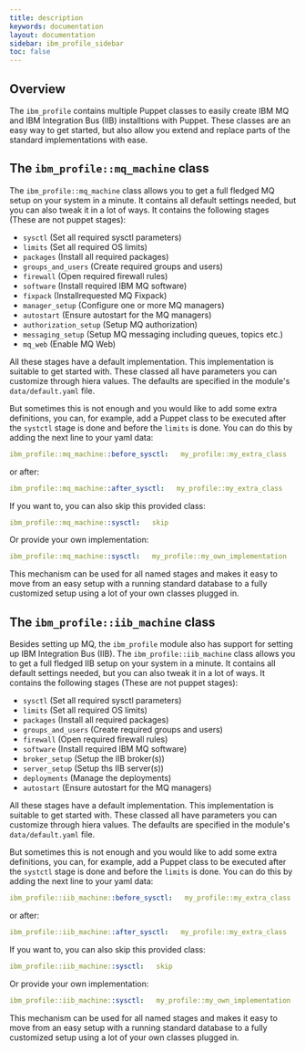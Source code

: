 ```yaml
---
title: description
keywords: documentation
layout: documentation
sidebar: ibm_profile_sidebar
toc: false
---
```

## Overview

The `ibm_profile` contains multiple Puppet classes to easily create IBM MQ and IBM Integration Bus (IIB) installtions with Puppet. These classes are an easy way to get started, but also allow you extend and replace parts of the standard implementations with ease.

## The `ibm_profile::mq_machine` class

The `ibm_profile::mq_machine` class allows you to get a full fledged MQ setup on your system in a minute. It contains all default settings needed, but you can also tweak it in a lot of ways. It contains the following stages (These are not puppet stages):

- `sysctl`              (Set all required sysctl parameters)
- `limits`              (Set all required OS limits)
- `packages`            (Install all required packages)
- `groups_and_users`    (Create required groups and users)
- `firewall`            (Open required firewall rules)
- `software`            (Install required IBM MQ software)
- `fixpack`             (Installrequested MQ Fixpack)
- `manager_setup`       (Configure one or more MQ managers)
- `autostart`           (Ensure autostart for the MQ managers)
- `authorization_setup` (Setup MQ authorization)
- `messaging_setup`     (Setup MQ messaging including queues, topics etc.)
- `mq_web`              (Enable MQ Web)

All these stages have a default implementation. This implementation is suitable to get started with. These classed all have parameters you can customize through hiera values. The defaults are specified in the module's `data/default.yaml` file. 

But sometimes this is not enough and you would like to add some extra definitions, you can, for example, add a Puppet class to be executed after the `systctl` stage is done and before the `limits` is done. You can do this by adding the next line to your yaml data:

```yaml
ibm_profile::mq_machine::before_sysctl:   my_profile::my_extra_class
```
or after:

```yaml
ibm_profile::mq_machine::after_sysctl:   my_profile::my_extra_class
```

If you want to, you can also skip this provided class:

```yaml
ibm_profile::mq_machine::sysctl:   skip
```

Or provide your own implementation:

```yaml
ibm_profile::mq_machine::sysctl:   my_profile::my_own_implementation
```

This mechanism can be used for all named stages and makes it easy to move from an easy setup with a running standard database to a fully customized setup using a lot of your own classes plugged in.


## The `ibm_profile::iib_machine` class

Besides setting up MQ, the `ibm_profile` module also has support for setting up IBM Integration Bus (IIB). The `ibm_profile::iib_machine` class allows you to get a full fledged IIB setup on your system in a minute. It contains all default settings needed, but you can also tweak it in a lot of ways. It contains the following stages (These are not puppet stages):

- `sysctl`              (Set all required sysctl parameters)
- `limits`              (Set all required OS limits)
- `packages`            (Install all required packages)
- `groups_and_users`    (Create required groups and users)
- `firewall`            (Open required firewall rules)
- `software`            (Install required IBM MQ software)
- `broker_setup`        (Setup the IIB broker(s))
- `server_setup`        (Setup ths IIB server(s))
- `deployments`         (Manage the deployments)
- `autostart`           (Ensure autostart for the MQ managers)

All these stages have a default implementation. This implementation is suitable to get started with. These classed all have parameters you can customize through hiera values. The defaults are specified in the module's `data/default.yaml` file. 

But sometimes this is not enough and you would like to add some extra definitions, you can, for example, add a Puppet class to be executed after the `systctl` stage is done and before the `limits` is done. You can do this by adding the next line to your yaml data:

```yaml
ibm_profile::iib_machine::before_sysctl:   my_profile::my_extra_class
```
or after:

```yaml
ibm_profile::iib_machine::after_sysctl:   my_profile::my_extra_class
```

If you want to, you can also skip this provided class:

```yaml
ibm_profile::iib_machine::sysctl:   skip
```

Or provide your own implementation:

```yaml
ibm_profile::iib_machine::sysctl:   my_profile::my_own_implementation
```

This mechanism can be used for all named stages and makes it easy to move from an easy setup with a running standard database to a fully customized setup using a lot of your own classes plugged in.







